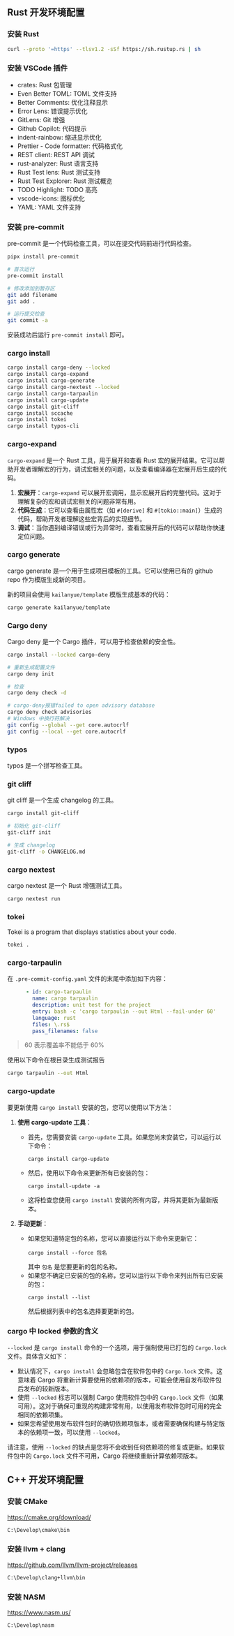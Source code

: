 ## Rust 开发环境配置
### 安装 Rust

```bash
curl --proto '=https' --tlsv1.2 -sSf https://sh.rustup.rs | sh
```

### 安装 VSCode 插件

- crates: Rust 包管理
- Even Better TOML: TOML 文件支持
- Better Comments: 优化注释显示
- Error Lens: 错误提示优化
- GitLens: Git 增强
- Github Copilot: 代码提示
- indent-rainbow: 缩进显示优化
- Prettier - Code formatter: 代码格式化
- REST client: REST API 调试
- rust-analyzer: Rust 语言支持
- Rust Test lens: Rust 测试支持
- Rust Test Explorer: Rust 测试概览
- TODO Highlight: TODO 高亮
- vscode-icons: 图标优化
- YAML: YAML 文件支持

### 安装 pre-commit
pre-commit 是一个代码检查工具，可以在提交代码前进行代码检查。

```bash
pipx install pre-commit
```

```bash
# 首次运行
pre-commit install

# 修改添加到暂存区
git add filename
git add .

# 运行提交检查
git commit -a
```
安装成功后运行 `pre-commit install` 即可。

### cargo install

```bash
cargo install cargo-deny --locked
cargo install cargo-expand
cargo install cargo-generate
cargo install cargo-nextest --locked
cargo install cargo-tarpaulin
cargo install cargo-update
cargo install git-cliff
cargo install sccache
cargo install tokei
cargo install typos-cli
```

### cargo-expand
`cargo-expand` 是一个 Rust 工具，用于展开和查看 Rust 宏的展开结果。它可以帮助开发者理解宏的行为，调试宏相关的问题，以及查看编译器在宏展开后生成的代码。

1. **宏展开**：`cargo-expand` 可以展开宏调用，显示宏展开后的完整代码。这对于理解复杂的宏和调试宏相关的问题非常有用。
2. **代码生成**：它可以查看由属性宏（如 `#[derive]` 和 `#[tokio::main]`）生成的代码，帮助开发者理解这些宏背后的实现细节。
3. **调试**：当你遇到编译错误或行为异常时，查看宏展开后的代码可以帮助你快速定位问题。


### cargo generate
cargo generate 是一个用于生成项目模板的工具。它可以使用已有的 github repo 作为模版生成新的项目。

新的项目会使用 `kailanyue/template` 模版生成基本的代码：

```bash
cargo generate kailanyue/template
```

### Cargo deny
Cargo deny 是一个 Cargo 插件，可以用于检查依赖的安全性。

```bash
cargo install --locked cargo-deny

# 重新生成配置文件
cargo deny init

# 检查
cargo deny check -d

# cargo-deny报错failed to open advisory database
cargo deny check advisories
# Windows 中换行符解决
git config --global --get core.autocrlf
git config --local --get core.autocrlf
```

### typos
typos 是一个拼写检查工具。


### git cliff
git cliff 是一个生成 changelog 的工具。

```bash
cargo install git-cliff

# 初始化 git-cliff
git-cliff init

# 生成 changelog
git-cliff -o CHANGELOG.md
```

### cargo nextest
cargo nextest 是一个 Rust 增强测试工具。

```bash
cargo nextest run
```

### tokei
Tokei is a program that displays statistics about your code.

```bash
tokei .
```

### cargo-tarpaulin
在 `.pre-commit-config.yaml` 文件的末尾中添加如下内容：

```yaml
      - id: cargo-tarpaulin
        name: cargo tarpaulin
        description: unit test for the project
        entry: bash -c 'cargo tarpaulin --out Html --fail-under 60'
        language: rust
        files: \.rs$
        pass_filenames: false
```
> 60 表示覆盖率不能低于 60%

使用以下命令在根目录生成测试报告
```bash
cargo tarpaulin --out Html
```

### cargo-update
要更新使用 `cargo install` 安装的包，您可以使用以下方法：

1. **使用 cargo-update 工具**：
    - 首先，您需要安装 `cargo-update` 工具。如果您尚未安装它，可以运行以下命令：
      ```
      cargo install cargo-update
      ```
    - 然后，使用以下命令来更新所有已安装的包：
      ```
      cargo install-update -a
      ```
    - 这将检查您使用 `cargo install` 安装的所有内容，并将其更新为最新版本。

2. **手动更新**：
    - 如果您知道特定包的名称，您可以直接运行以下命令来更新它：
      ```
      cargo install --force 包名
      ```
      其中 `包名` 是您要更新的包的名称。
    - 如果您不确定已安装的包的名称，您可以运行以下命令来列出所有已安装的包：
      ```
      cargo install --list
      ```
      然后根据列表中的包名选择要更新的包。

### cargo 中 locked 参数的含义
`--locked` 是 `cargo install` 命令的一个选项，用于强制使用已打包的 `Cargo.lock` 文件。具体含义如下：

- 默认情况下，`cargo install` 会忽略包含在软件包中的 `Cargo.lock` 文件。这意味着 Cargo 将重新计算要使用的依赖项的版本，可能会使用自发布软件包后发布的较新版本。
- 使用 `--locked` 标志可以强制 Cargo 使用软件包中的 `Cargo.lock` 文件（如果可用）。这对于确保可重现的构建非常有用，以使用发布软件包时可用的完全相同的依赖项集。
- 如果您希望使用发布软件包时的确切依赖项版本，或者需要确保构建与特定版本的依赖项一致，可以使用 `--locked`。

请注意，使用 `--locked` 的缺点是您将不会收到任何依赖项的修复或更新。如果软件包中的 `Cargo.lock` 文件不可用，Cargo 将继续重新计算依赖项版本。


## C++ 开发环境配置

### 安装 CMake
https://cmake.org/download/
```sh
C:\Develop\cmake\bin
```
### 安装 llvm + clang
https://github.com/llvm/llvm-project/releases
```sh
C:\Develop\clang+llvm\bin
```

### 安装 NASM
https://www.nasm.us/
```sh
C:\Develop\nasm
```
